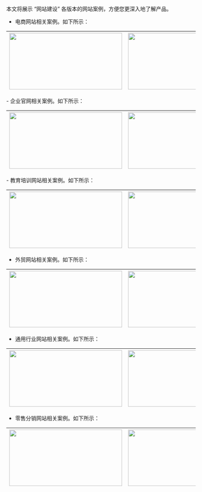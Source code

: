 
本文将展示 “网站建设” 各版本的网站案例，方便您更深入地了解产品。
- 电商网站相关案例。如下所示：
<table>
<thead>
  <tr>
    <th><a href="https://cloud.tencent.com/"><img  src="https://main.qcloudimg.com/raw/95e4ecd102b58463368bf5076e27628c.png" width="300" height="150"></a></th>
    <th><img src="https://main.qcloudimg.com/raw/d363937b5703e6d419dec6a737fa5524.png" width="300" height="150"></th>
    <th><img src="https://main.qcloudimg.com/raw/c1bf4541c046ae99be42428c5fe4f44a.png" width="300" height="150"></th>
  </tr>
</thead>
</table>
- 企业官网相关案例。如下所示：
<table>
<thead>
  <tr>
    <th><img src="https://main.qcloudimg.com/raw/49a2dce209e22ac218bc2a6e71594e0e.png" width="300" height="150"></th>
    <th><img src="https://main.qcloudimg.com/raw/66efc726ee8662e01ac784686ffedd52.png" width="300" height="150"></th>
    <th><img src="https://main.qcloudimg.com/raw/b16182305f5d185081f37d71d69ff036.png" width="300" height="150"></th>
  </tr>
</thead>
</table>
- 教育培训网站相关案例。如下所示：
<table>
<thead>
  <tr>
    <th><img src="https://main.qcloudimg.com/raw/3fda6e56d8e4c5e09d8385613c8a2937.png" width="300" height="150"></th>
    <th><img src="https://main.qcloudimg.com/raw/98cf2b95ac015ac02fa735e0d3288ece.png" width="300" height="150"></th>
    <th><img src="https://main.qcloudimg.com/raw/191bf2fcf5a97079024afb2f7cf448ec.png" width="300" height="150"></th>
  </tr>
</thead>
</table>

- 外贸网站相关案例。如下所示：
<table>
<thead>
  <tr>
    <th><img src="https://main.qcloudimg.com/raw/7eb1b788a8cca437fbbc4181ff5d53bf.png" width="300" height="150"></th>
    <th><img src="https://main.qcloudimg.com/raw/faaf955608a39e29d6610eae7c93df2d.png" width="300" height="150"></th>
    <th><img src="https://main.qcloudimg.com/raw/6459a3e3ce95fb8db1ab858b8b636708.png" width="300" height="150"></th>
  </tr>
</thead>
</table>

- 通用行业网站相关案例。如下所示：
<table>
<thead>
  <tr>
    <th><img src="https://main.qcloudimg.com/raw/06db63e9e7093ee6cef8a0ece507bdab.png" width="300" height="150"></th>
    <th><img src="https://main.qcloudimg.com/raw/869ce4e60026b3fbff4b26164c7ce264.png" width="300" height="150"></th>
    <th><img src="https://main.qcloudimg.com/raw/754a32cebe4d645d021368f5c87aa9c5.png" width="300" height="150"></th>
  </tr>
</thead>
</table>

- 零售分销网站相关案例。如下所示：
<table>
<thead>
  <tr>
    <th><img src="https://main.qcloudimg.com/raw/a7e485b31a5896e0337c00d9f2eceed1.png" width="300" height="150"></th>
    <th><img src="https://main.qcloudimg.com/raw/a42d004097c39c6f96178ea4a89c1040.png" width="300" height="150"></th>
    <th><img src="https://main.qcloudimg.com/raw/9d33fb69a2421c75798df80211479dbb.png" width="300" height="150"></th>
  </tr>
</thead>
</table>
